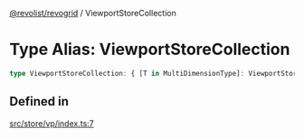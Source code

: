 [@revolist/revogrid](README.md) / ViewportStoreCollection

# Type Alias: ViewportStoreCollection

```ts
type ViewportStoreCollection: { [T in MultiDimensionType]: ViewportStore };
```

## Defined in

[src/store/vp/index.ts:7](https://github.com/revolist/revogrid/blob/baf80d21081b40195ffd6e11abd1249f2fd26dae/src/store/vp/index.ts#L7)
